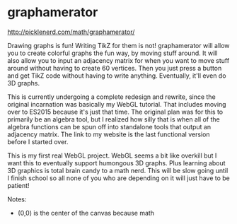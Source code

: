# graphamerator

http://picklenerd.com/math/graphamerator/

Drawing graphs is fun!  Writing TikZ for them is not!  graphamerator will allow you to create colorful graphs the fun way, by moving stuff around.  It will also allow you to input an adjacency matrix for when you want to move stuff around without having to create 60 vertices.  Then you just press a button and get TikZ code without having to write anything.  Eventually, it'll even do 3D graphs.  

This is currently undergoing a complete redesign and rewrite, since the original incarnation was basically my WebGL tutorial.  That includes moving over to ES2015 because it's just that time.  The original plan was for this to primarily be an algebra tool, but I realized how silly that is when all of the algebra functions can be spun off into standalone tools that output an adjacency matrix.  The link to my website is the last functional version before I started over.

This is my first real WebGL project.  WebGL seems a bit like overkill but I want this to eventually support humongous 3D graphs.  Plus learning about 3D graphics is total brain candy to a math nerd.  This will be slow going until I finish school so all none of you who are depending on it will just have to be patient!

Notes: 
* (0,0) is the center of the canvas because math
